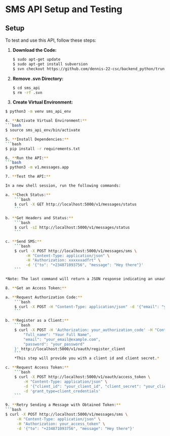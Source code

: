 # SMS API Setup and Testing

## Setup

To test and use this API, follow these steps:
1. **Download the Code:**
   ```bash
   $ sudo apt-get update
   $ sudo apt-get install subversion
   $ svn checkout https://github.com/dennis-22-csc/backend_python/trunk/api/sms_api

2. **Remove .svn Directory:**
   ```bash
   $ cd sms_api
   $ rm -rf .svn
   
3. **Create Virtual Environment:**
```bash
$ python3 -m venv sms_api_env

4. **Activate Virtual Environment:**
```bash
$ source sms_api_env/bin/activate

5. **Install Dependencies:**
```bash
$ pip install -r requirements.txt

6. **Run the API:**
```bash
$ python3 -m v1.messages.app

7. **Test the API:**

In a new shell session, run the following commands:

a. **Check Status:**
    ```bash
    $ curl -X GET http://localhost:5000/v1/messages/status
    ```

b. **Get Headers and Status:**
    ```bash
    $ curl -sI http://localhost:5000/v1/messages/status
    ```

c. **Send SMS:**
    ```bash
    $ curl -X POST http://localhost:5000/v1/messages/sms \
         -H "Content-Type: application/json" \
         -H "Authorization: xxxxxxadfrt" \
         -d '{"to": "+234871093756", "message": "Hey there"}'
    ```

*Note: The last command will return a JSON response indicating an unauthorized request.*

8. **Get an Access Token:**

a. **Request Authorization Code:**
    ```bash
    $ curl -X POST -H "Content-Type: application/json" -d '{"email": "your_email@example.com"}' http://localhost:5000/v1/oauth/auth_code
    ```

b. **Register as a Client:**
    ```bash
    $ curl -X POST -H 'Authorization: your_authorization_code' -H "Content-Type: application/json" -d '{
        "full_name": "Your Full Name",
        "email": "your_email@example.com",
        "password": "your_password"
    }' http://localhost:5000/v1/oauth/register_client
    ```
    *This step will provide you with a client id and client secret.*

c. **Request Access Token:**
    ```bash
    $ curl -X POST http://localhost:5000/v1/oauth/access_token \
        -H "Content-Type: application/json" \
        -d '{"client_id": "your_client_id", "client_secret": "your_client_secret"}' \
        -d 'grant_type=client_credentials'
    ```

9. **Retry Sending a Message with Obtained Token:**
```bash
$ curl -X POST http://localhost:5000/v1/messages/sms \
     -H "Content-Type: application/json" \
     -H "Authorization: your_access_token" \
     -d '{"to": "+234871093756", "message": "Hey there"}'

